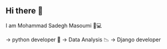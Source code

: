 ## Hi there 👋

I am Mohammad Sadegh Masoumi
🥰💻


-> python developer 🐍 
-> Data Analysis 📉
-> Django developer

